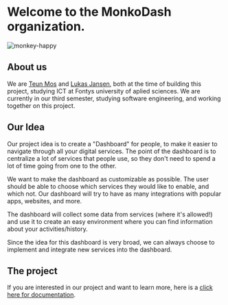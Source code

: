 # Welcome to the MonkoDash organization.

![monkey-happy](https://user-images.githubusercontent.com/81776357/194836855-56efc80b-a942-4cbd-a415-e3c55c0ee3e6.gif)

## About us
We are [Teun Mos](https://github.com/TeunMos) and [Lukas Jansen](https://github.com/LukasJansen100), both at the time of building this project, studying ICT at Fontys university of aplied sciences. We are currently in our third semester, studying software engineering, and working together on this project.

## Our Idea
Our project idea is to create a "Dashboard" for people, to make it easier to navigate through all your digital services. The point of the dashboard is to centralize a lot of services that people use, so they don't need to spend a lot of time going from one to the other.

We want to make the dashboard as customizable as possible. The user should be able to choose which services they would like to enable, and which not. Our dashboard will try to have as many integrations with popular apps, websites, and more.

The dashboard will collect some data from services (where it's allowed!) and use it to create an easy environment where you can find information about your activities/history.

Since the idea for this dashboard is very broad, we can always choose to implement and integrate new services into the dashboard.

## The project
If you are interested in our project and want to learn more, here is a [click here for documentation](https://github.com/IPS3-DB04-Teun-Mos-Lukas-Jansen/Documentation).

